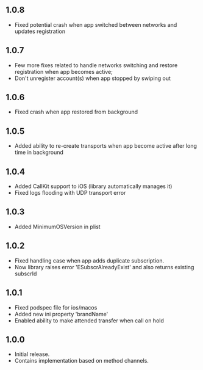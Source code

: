 ## 1.0.8
* Fixed potential crash when app switched between networks and updates registration 

## 1.0.7
* Few more fixes related to handle networks switching and restore registration when app becomes active; 
* Don't unregister account(s) when app stopped by swiping out

## 1.0.6
* Fixed crash when app restored from background

## 1.0.5
* Added ability to re-create transports when app become active after long time in background

## 1.0.4
* Added CallKit support to iOS (library automatically manages it)
* Fixed logs flooding with UDP transport error

## 1.0.3
* Added MinimumOSVersion in plist

## 1.0.2
* Fixed handling case when app adds duplicate subscription.
* Now library raises error 'ESubscrAlreadyExist' and also returns existing subscrId

## 1.0.1
* Fixed podspec file for ios/macos
* Added new ini property 'brandName'
* Enabled ability to make attended transfer when call on hold

## 1.0.0
* Initial release. 
* Contains implementation based on method channels.
